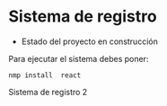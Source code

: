 <H1> Sistema de registro </H1>

- Estado del proyecto en construcción

Para ejecutar el sistema debes poner:

```nmp install  react```

Sistema de registro 2
